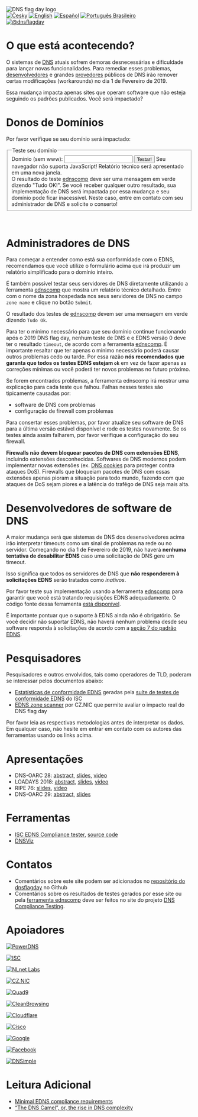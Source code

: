 <img class="logo" alt="DNS flag day logo" src="/images/DNS_Flag.svg">

<div class="translations">
<nav>
	<a href="/cs"><img alt="Česky" src="/flags/cs.svg"/></a>
	<a href="/"><img alt="English" src="/flags/en.svg"/></a>
	<a href="/es"><img alt="Español" src="/flags/es.svg"/></a>
	<a href="/pt-br"><img alt="Português Brasileiro" src="/flags/pt-br.svg"/></a>
</nav>
</div>
<div class="social">
<nav>
	<a href="https://twitter.com/dnsflagday"><img alt="@dnsflagday" src="/images/Twitter_Social_Icon_Rounded_Square_Color.svg"></a>
</nav>
</div>

O que está acontecendo?
=======================
O sistemas de <a href="https://pt.wikipedia.org/wiki/Domain_Name_System">DNS</a> atuais sofrem demoras desnecessárias e dificuldade para lançar novas funcionalidades. Para remediar esses problemas, <a href="#apoiadores">desenvolvedores</a> e grandes <a href="#apoiadores">provedores</a> públicos de DNS irão remover certas modificações (workarounds) no dia 1 de Fevereiro de 2019.

Essa mudança impacta apenas sites que operam software que não esteja seguindo os padrões publicados. Você será impactado?

Donos de Domínios
=================
Por favor verifique se seu domínio será impactado:
<div id="domain-checker">
	<form action="https://ednscomp.isc.org/ednscomp" method="GET" target="_blank">
		<fieldset>
			<legend>Teste seu domínio</legend>
			<label for="zone">Domínio (sem www):
				<input type="text" name="zone" id="zone" required title="Por favor digite o nome de uma zona de DNS hospedada nos servidores de DNS que você quer testar. (A zona precisa ter registros SOA e NS.)">
			</label>
			<input type="submit" value="Testar!">
			<noscript>Seu navegador não suporta JavaScript! Relatório técnico será apresentado em uma nova janela.<br>
O resultado do teste <a href="https://ednscomp.isc.org/ednscomp">ednscomp</a> deve ser uma mensagem em verde dizendo "Tudo OK!". Se você receber
qualquer outro resultado, sua implementação de DNS será impactada por essa mudança e seu domínio pode ficar inacessível. Neste caso, entre
em contato com seu administrador de DNS e solicite o conserto!
			</noscript>
		</fieldset>
	</form>
</div>
<script><!-- translate the form above and these constants, please keep the whitespaces! -->
const domainCheckerInit = {
	placeIntoElement: document.getElementById( "domain-checker" ),
	texts: {
		formTitle: 'Teste seu domínio',
		labelText: 'Domínio (sem www): ',
		submitText: 'Testar!',
		reportOkHtml: ': <span style="color: green;">Tudo OK!</span></div>' +
		'<div><img style="height: 5em;" src="/signs/ok.svg"/></div>' +
		'<div>Este domínio está OK, parabéns!',

		reportCompatibleHtml: ': <span style="color: orange;">Problemas pequenos detectados!</span></div>' +
		'<div><img style="height: 5em;" src="/signs/compatible.svg"/></div>' +
		'<div>Este domínio irá funcionar após o 2019 DNS flag day MAS ele não suporte os padrões de DNS mais recentes. Como consequência disto, esse domínio não irá suportar certos recursos de segurança e pode se tornar um alvo fácil para invasores. Recomendados que seu administrador de DNS conserte estes problemas listados abaixo',

		reportHighLatencyHtml: ': <span style="color: red;">Problemas graves detectados!</span></div>' +
		'<div><img style="height: 5em;" src="/signs/high_latency.svg"/></div>' +
		'<div>Esse domínio vai ter problemas apartir do 2019 DNS flag day. Ele irá funcionar na prática MAS usuários irão experenciar demoras no acesso à esse domínio. Recomendamos que solicite correções ao seu administrador de domínios! Você pode compartilhar o site  https://dnsflagday.net/ e',

		reportFailHtml: ': <span style="font-weight: bold; color: red;">Erros fatais detectados!</span></div>' +
		'<div><img style="height: 5em;" src="/signs/dead.svg"/></div>' +
		'<div>Esse domínio irá PARAR DE FUNCIONAR apartir do 2019 DNS flag day! Por favor execute o teste novamente para evitar problemas aleatórios de rede. Se o problema persistir você precisa entrar em contato com seu administrador de DNS urgentemente e solicitar as correções. Você pode compartilhar o site https://dnsflagday.net/ e',

		reportTestErrorHtml: ': Teste não pode ser executado devido a um erro. Por favor verfique que o domínio digitado corresponde a uma <strong>zona de DNS</strong>, ex.: use "example.com" em vez de "www.example.com". Execute novamente o teste para eliminar a chance de problemas aleatórios de rede ou investigue o',
		reportLinkText: ' relatório técnico ',  // text before URL to report
	},
	status: {
		loading: 'Teste em andamento, por favor aguarde... Isso pode demorar dezenas de segundos.',
		done: 'Teste finalizado:',
		errorApi: 'Erro de comunicação! API indisponível… por favor tente novamente mais tarde',
		errorInput: 'Entrada inválida ou outro erro inesperado, desculpe!',
	},
};
</script>
<script src="/domain-checker.js"></script>
<br>

Administradores de DNS
======================
Para começar a entender como está sua conformidade com o EDNS, recomendamos que você utilize o formulário acima que irá produzir um relatório simplificado para o domínio inteiro.

É também possível testar seus servidores de DNS diretamente utilizando a ferramenta [ednscomp](https://ednscomp.isc.org/ednscomp) que mostra um relatório técnico detalhado. Entre com o nome da zona hospedada nos seus servidores de DNS no campo `zone name` e clique no botão `Submit`.

O resultado dos testes de [ednscomp](https://ednscomp.isc.org/ednscomp) devem ser uma mensagem em verde dizendo `Tudo Ok`.

Para ter o mínimo necessário para que seu domínio continue funcionando após o 2019 DNS flag day, nenhum teste de DNS e e EDNS versão 0 deve ter o resultado `timeout`, de acordo com a ferramenta [ednscomp](https://ednscomp.isc.org/ednscomp). É importante resaltar que ter apenas o mínimo necessário poderá causar outros problemas cedo ou tarde. Por essa razão **nós recomendados que garanta que todos os testes EDNS estejam `ok`** em vez de fazer apenas as correções mínimas ou você poderá ter novos problemas no futuro próximo.

Se forem encontrados problemas, a ferramenta ednscomp irá mostrar uma explicação para cada teste que falhou. Falhas nesses testes são tipicamente causadas por:
* software de DNS com problemas
* configuração de firewall com problemas

Para consertar esses problemas, por favor atualize seu software de DNS para a última versão estável disponível e rode os testes novamente. Se os testes ainda assim falharem, por favor verifique a configuração do seu firewall.

**Firewalls não devem bloquear pacotes de DNS com extensões EDNS**, incluindo extensões desconhecidas. Softwares de DNS modernos podem implementar novas extensões (ex. [DNS cookies](https://tools.ietf.org/html/rfc7873) para proteger contra ataques DoS). Firewalls que bloqueiam pacotes de DNS com essas extensões apenas pioram a situação para todo mundo, fazendo com que ataques de DoS sejam piores e a latência do trafêgo de DNS seja mais alta.

Desenvolvedores de software de DNS
==================================
A maior mudança será que sistemas de DNS dos desenvolvedores acima irão interpretar timeouts como um sinal de problemas na rede ou no servidor. Começando no dia 1 de Fevereiro de 2019, não haverá **nenhuma tentativa de desabilitar EDNS** caso uma solicitação de DNS gere um timeout.

Isso significa que todos os servidores de DNS que **não responderem à solicitações EDNS** serão tratados como *inativos*.

Por favor teste sua implementação usando a ferramenta [ednscomp](https://ednscomp.isc.org/ednscomp) para garantir que você está tratando requisições EDNS adequadamente. O código fonte dessa ferramenta [está disponível](https://gitlab.isc.org/isc-projects/DNS-Compliance-Testing).

É importante pontuar que o suporte à EDNS ainda não é obrigatório. Se você decidir não suportar EDNS, não haverá nenhum problema desde seu software responda à solicitações de acordo com a [seção 7 do padrão EDNS](https://tools.ietf.org/html/rfc6891#section-7).

Pesquisadores
=============
Pesquisadores e outros envolvidos, tais como operadores de TLD, poderam se interessar pelos documentos abaixo:
 * [Estatísticas de conformidade EDNS](https://ednscomp.isc.org/) geradas pela [suíte de testes de conformidade EDNS](https://gitlab.isc.org/isc-projects/DNS-Compliance-Testing) do ISC
 * [EDNS zone scanner](https://gitlab.labs.nic.cz/knot/edns-zone-scanner/) por CZ.NIC que permite avaliar o impacto real do DNS flag day

 Por favor leia as respectivas metodologias antes de interpretar os dados. Em qualquer caso, não hesite em entrar em contato com os autores das ferramentas usando os links acima.

Apresentações
=============

 * DNS-OARC 28: [abstract](https://indico.dns-oarc.net/event/28/contributions/515/), [slides](https://indico.dns-oarc.net/event/28/contributions/515/attachments/490/799/Removing_EDNS_Workarounds.pdf), [video](https://www.youtube.com/watch?v=9YYH8JFH_bY&feature=youtu.be&t=5198)
 * LOADAYS 2018: [abstract](http://loadays.org/pages/dnsupdate.html), [slides](http://loadays.org/files/plexis-edns-workaround-removal-loadays-2018.pdf), [video](https://www.youtube.com/watch?v=OXbbH0ORmSY)
 * RIPE 76: [slides](https://ripe76.ripe.net/presentations/159-edns.pdf), [video](https://ripe76.ripe.net/archives/video/161)
 * DNS-OARC 29: [abstract](https://indico.dns-oarc.net/event/29/contributions/662/), [slides](https://indico.dns-oarc.net/event/29/contributions/662/attachments/634/1063/EDNS_Flag_Day_-_OARC29.pdf)

Ferramentas
===========

 * [ISC EDNS Compliance tester](https://ednscomp.isc.org/), [source code](https://gitlab.isc.org/isc-projects/DNS-Compliance-Testing)
 * [DNSViz](http://dnsviz.net/)

Contatos
========

 * Comentários sobre este site podem ser adicionados no [repositório do dnsflagday](https://github.com/dns-violations/dnsflagday/issues) no Github
 * Comentários sobre os resultados de testes gerados por esse site ou pela [ferramenta ednscomp](https://ednscomp.isc.org/ednscomp) deve ser feitos no site do projeto [DNS Compliance Testing](https://gitlab.isc.org/isc-projects/DNS-Compliance-Testing).

Apoiadores
==========
<script id="do-not-translate-randomize-this-section" src="/supporters-randomiser.js" defer></script>

[![PowerDNS](/images/powerdns.svg)](https://blog.powerdns.com/2018/03/22/removing-edns-workarounds/)

[![ISC](/images/isc.png)](https://www.isc.org/blogs/end-to-bandaids/)

[![NLnet Labs](/images/nlnetlabs.svg)](https://www.nlnetlabs.nl/news/2018/Jun/07/putting-an-end-to-workarounds-for-broken-software/)

[![CZ.NIC](/images/cznic.svg)](https://en.blog.nic.cz/2018/03/14/together-for-better-stability-speed-and-further-extensibility-of-the-dns-ecosystem/)

[![Quad9](/images/quad9.png)](https://quad9.net/)

[![CleanBrowsing](https://cleanbrowsing.org/images/CleanBrowsing-logo-small-dark.png)](https://cleanbrowsing.org/)

[![Cloudflare](/images/cloudflare.png)](https://www.cloudflare.com/)

[![Cisco](/images/cisco.svg)](https://www.opendns.com/cisco-opendns/)

[![Google](/images/google.svg)](https://developers.google.com/speed/public-dns/)

[![Facebook](/images/facebook.svg)](https://www.facebook.com/)

[![DNSimple](/images/dnsimple.svg)](https://dnsimple.com/)

Leitura Adicional
=================
 * [Minimal EDNS compliance requirements](https://datatracker.ietf.org/doc/draft-spacek-edns-camel-diet/)
 * [“The DNS Camel”, or, the rise in DNS complexity](https://blog.powerdns.com/2018/03/22/the-dns-camel-or-the-rise-in-dns-complexit/)

